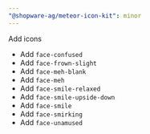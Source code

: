 ```yaml
---
"@shopware-ag/meteor-icon-kit": minor
---
```


Add icons

- Add `face-confused`
- Add `face-frown-slight`
- Add `face-meh-blank`
- Add `face-meh`
- Add `face-smile-relaxed`
- Add `face-smile-upside-down`
- Add `face-smile`
- Add `face-smirking`
- Add `face-unamused`
